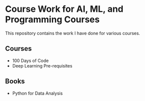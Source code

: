 # Course Work for AI, ML, and Programming Courses

This repository contains the work I have done for various courses. 

## Courses
- 100 Days of Code
- Deep Learning Pre-requisites

## Books
- Python for Data Analysis
